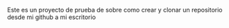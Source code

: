 Este es un proyecto de prueba de sobre como crear y clonar un repositorio desde mi github a mi escritorio
